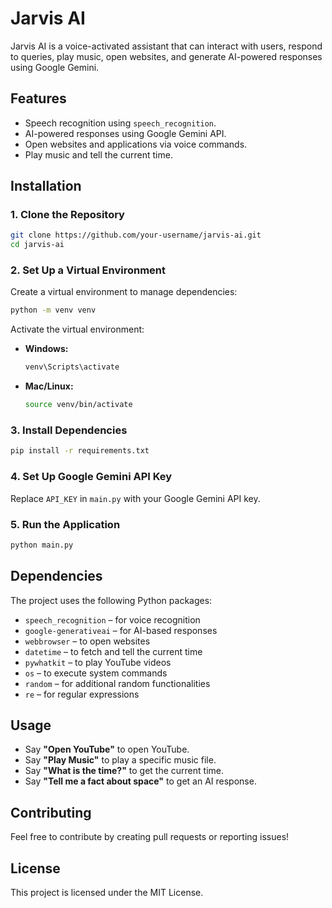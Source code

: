 # Jarvis AI

Jarvis AI is a voice-activated assistant that can interact with users, respond to queries, play music, open websites, and generate AI-powered responses using Google Gemini.

## Features
- Speech recognition using `speech_recognition`.
- AI-powered responses using Google Gemini API.
- Open websites and applications via voice commands.
- Play music and tell the current time.

## Installation

### 1. Clone the Repository
```bash
git clone https://github.com/your-username/jarvis-ai.git
cd jarvis-ai
```

### 2. Set Up a Virtual Environment
Create a virtual environment to manage dependencies:
```bash
python -m venv venv
```
Activate the virtual environment:
- **Windows:**
  ```bash
  venv\Scripts\activate
  ```
- **Mac/Linux:**
  ```bash
  source venv/bin/activate
  ```

### 3. Install Dependencies
```bash
pip install -r requirements.txt
```

### 4. Set Up Google Gemini API Key
Replace `API_KEY` in `main.py` with your Google Gemini API key.

### 5. Run the Application
```bash
python main.py
```

## Dependencies
The project uses the following Python packages:
- `speech_recognition` – for voice recognition
- `google-generativeai` – for AI-based responses
- `webbrowser` – to open websites
- `datetime` – to fetch and tell the current time
- `pywhatkit` – to play YouTube videos
- `os` – to execute system commands
- `random` – for additional random functionalities
- `re` – for regular expressions

## Usage
- Say **"Open YouTube"** to open YouTube.
- Say **"Play Music"** to play a specific music file.
- Say **"What is the time?"** to get the current time.
- Say **"Tell me a fact about space"** to get an AI response.

## Contributing
Feel free to contribute by creating pull requests or reporting issues!

## License
This project is licensed under the MIT License.

